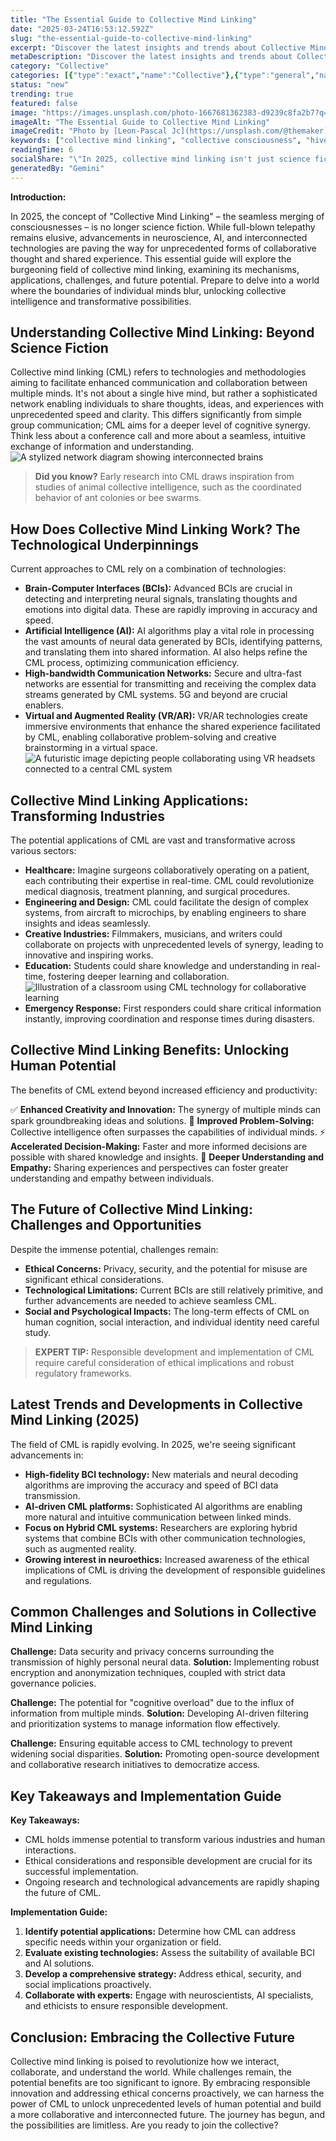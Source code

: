```yaml
---
title: "The Essential Guide to Collective Mind Linking"
date: "2025-03-24T16:53:12.592Z"
slug: "the-essential-guide-to-collective-mind-linking"
excerpt: "Discover the latest insights and trends about Collective Mind Linking. This comprehensive guide covers everything you need to know about Collective Mind Linking in 2025."
metaDescription: "Discover the latest insights and trends about Collective Mind Linking. This comprehensive guide covers everything you need to know about Collective Mind Li..."
category: "Collective"
categories: [{"type":"exact","name":"Collective"},{"type":"general","name":"Neuroscience"},{"type":"medium","name":"Cognitive Science"},{"type":"specific","name":"Brain-Computer Interfaces"},{"type":"niche","name":"Neural Decoding"}]
status: "new"
trending: true
featured: false
image: "https://images.unsplash.com/photo-1667681362383-d9239c8fa2b7?q=85&w=1200&fit=max&fm=webp&auto=compress"
imageAlt: "The Essential Guide to Collective Mind Linking"
imageCredit: "Photo by [Leon-Pascal Jc](https://unsplash.com/@themaker) on Unsplash"
keywords: ["collective mind linking", "collective consciousness", "hive mind technology", "linked minds", "group consciousness research", "how does collective mind linking work", "collective mind linking benefits", "buy collective mind linking software", "collective mind linking future", "collective mind linking applications"]
readingTime: 6
socialShare: "\"In 2025, collective mind linking isn't just science fiction; it's reshaping how we collaborate, innovate, and even perceive reality. Are you ready to connect?\""
generatedBy: "Gemini"
---
```




**Introduction:**

In 2025, the concept of "Collective Mind Linking" – the seamless merging of consciousnesses – is no longer science fiction.  While full-blown telepathy remains elusive, advancements in neuroscience, AI, and interconnected technologies are paving the way for unprecedented forms of collaborative thought and shared experience. This essential guide will explore the burgeoning field of collective mind linking, examining its mechanisms, applications, challenges, and future potential. Prepare to delve into a world where the boundaries of individual minds blur, unlocking collective intelligence and transformative possibilities.

## Understanding Collective Mind Linking: Beyond Science Fiction

Collective mind linking (CML) refers to technologies and methodologies aiming to facilitate enhanced communication and collaboration between multiple minds.  It's not about a single hive mind, but rather a sophisticated network enabling individuals to share thoughts, ideas, and experiences with unprecedented speed and clarity.  This differs significantly from simple group communication; CML aims for a deeper level of cognitive synergy.  Think less about a conference call and more about a seamless, intuitive exchange of information and understanding. ![A stylized network diagram showing interconnected brains](https://images.unsplash.com/photo-1451187580459-43490279c0fa?q=85&w=1200&fit=max&fm=webp&auto=compress)

> **Did you know?** Early research into CML draws inspiration from studies of animal collective intelligence, such as the coordinated behavior of ant colonies or bee swarms.

## How Does Collective Mind Linking Work?  The Technological Underpinnings

Current approaches to CML rely on a combination of technologies:

* **Brain-Computer Interfaces (BCIs):**  Advanced BCIs are crucial in detecting and interpreting neural signals, translating thoughts and emotions into digital data.  These are rapidly improving in accuracy and speed.
* **Artificial Intelligence (AI):** AI algorithms play a vital role in processing the vast amounts of neural data generated by BCIs, identifying patterns, and translating them into shared information.  AI also helps refine the CML process, optimizing communication efficiency.
* **High-bandwidth Communication Networks:** Secure and ultra-fast networks are essential for transmitting and receiving the complex data streams generated by CML systems.  5G and beyond are crucial enablers.
* **Virtual and Augmented Reality (VR/AR):**  VR/AR technologies create immersive environments that enhance the shared experience facilitated by CML, enabling collaborative problem-solving and creative brainstorming in a virtual space. ![A futuristic image depicting people collaborating using VR headsets connected to a central CML system](https://images.unsplash.com/photo-1484417894907-623942c8ee29?q=85&w=1200&fit=max&fm=webp&auto=compress)

## Collective Mind Linking Applications: Transforming Industries

The potential applications of CML are vast and transformative across various sectors:

* **Healthcare:**  Imagine surgeons collaboratively operating on a patient, each contributing their expertise in real-time.  CML could revolutionize medical diagnosis, treatment planning, and surgical procedures.
* **Engineering and Design:**  CML could facilitate the design of complex systems, from aircraft to microchips, by enabling engineers to share insights and ideas seamlessly.
* **Creative Industries:**  Filmmakers, musicians, and writers could collaborate on projects with unprecedented levels of synergy, leading to innovative and inspiring works.
* **Education:**  Students could share knowledge and understanding in real-time, fostering deeper learning and collaboration. ![Illustration of a classroom using CML technology for collaborative learning](https://images.unsplash.com/photo-1517976487492-5750f3195933?q=85&w=1200&fit=max&fm=webp&auto=compress)
* **Emergency Response:**  First responders could share critical information instantly, improving coordination and response times during disasters.

## Collective Mind Linking Benefits:  Unlocking Human Potential

The benefits of CML extend beyond increased efficiency and productivity:

✅ **Enhanced Creativity and Innovation:**  The synergy of multiple minds can spark groundbreaking ideas and solutions.
🔑 **Improved Problem-Solving:**  Collective intelligence often surpasses the capabilities of individual minds.
⚡ **Accelerated Decision-Making:**  Faster and more informed decisions are possible with shared knowledge and insights.
🧠 **Deeper Understanding and Empathy:**  Sharing experiences and perspectives can foster greater understanding and empathy between individuals.

## The Future of Collective Mind Linking:  Challenges and Opportunities

Despite the immense potential, challenges remain:

* **Ethical Concerns:**  Privacy, security, and the potential for misuse are significant ethical considerations.
* **Technological Limitations:**  Current BCIs are still relatively primitive, and further advancements are needed to achieve seamless CML.
* **Social and Psychological Impacts:**  The long-term effects of CML on human cognition, social interaction, and individual identity need careful study. 

> **EXPERT TIP:**  Responsible development and implementation of CML require careful consideration of ethical implications and robust regulatory frameworks.

## Latest Trends and Developments in Collective Mind Linking (2025)

The field of CML is rapidly evolving. In 2025, we're seeing significant advancements in:

* **High-fidelity BCI technology:**  New materials and neural decoding algorithms are improving the accuracy and speed of BCI data transmission.
* **AI-driven CML platforms:**  Sophisticated AI algorithms are enabling more natural and intuitive communication between linked minds.
* **Focus on Hybrid CML systems:**  Researchers are exploring hybrid systems that combine BCIs with other communication technologies, such as augmented reality.
* **Growing interest in neuroethics:**  Increased awareness of the ethical implications of CML is driving the development of responsible guidelines and regulations.

##  Common Challenges and Solutions in Collective Mind Linking

**Challenge:**  Data security and privacy concerns surrounding the transmission of highly personal neural data.
**Solution:**  Implementing robust encryption and anonymization techniques, coupled with strict data governance policies.

**Challenge:**  The potential for "cognitive overload" due to the influx of information from multiple minds.
**Solution:**  Developing AI-driven filtering and prioritization systems to manage information flow effectively.

**Challenge:**  Ensuring equitable access to CML technology to prevent widening social disparities.
**Solution:**  Promoting open-source development and collaborative research initiatives to democratize access.

## Key Takeaways and Implementation Guide

**Key Takeaways:**

* CML holds immense potential to transform various industries and human interactions.
* Ethical considerations and responsible development are crucial for its successful implementation.
* Ongoing research and technological advancements are rapidly shaping the future of CML.

**Implementation Guide:**

1. **Identify potential applications:** Determine how CML can address specific needs within your organization or field.
2. **Evaluate existing technologies:**  Assess the suitability of available BCI and AI solutions.
3. **Develop a comprehensive strategy:**  Address ethical, security, and social implications proactively.
4. **Collaborate with experts:**  Engage with neuroscientists, AI specialists, and ethicists to ensure responsible development.

## Conclusion: Embracing the Collective Future

Collective mind linking is poised to revolutionize how we interact, collaborate, and understand the world.  While challenges remain, the potential benefits are too significant to ignore.  By embracing responsible innovation and addressing ethical concerns proactively, we can harness the power of CML to unlock unprecedented levels of human potential and build a more collaborative and interconnected future.  The journey has begun, and the possibilities are limitless.  Are you ready to join the collective?

